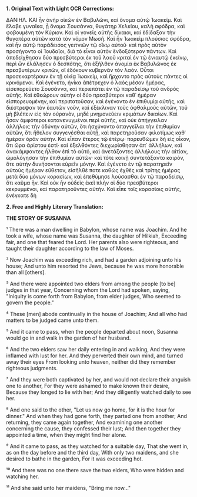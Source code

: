 **1. Original Text with Light OCR Corrections:**

ΔΑΝΙΗΛ.
ΚΑΙ ἦν ἀνὴρ οἰκῶν ἐν Βαβυλῶνι, καὶ ὄνομα αὐτῷ Ἰωακείμ. Καὶ ἔλαβε γυναῖκα, ᾗ ὄνομα Σουσάννα, θυγάτηρ Χελκίου, καλὴ σφόδρα, καὶ φοβουμένη τὸν Κύριον. Καὶ οἱ γονεῖς αὐτῆς δίκαιοι, καὶ ἐδίδαξαν τὴν θυγατέρα αὐτῶν κατὰ τὸν νόμον Μωσῆ. Καὶ ἦν Ἰωακεὶμ πλούσιος σφόδρα, καὶ ἦν αὐτῷ παράδεισος γειτνιῶν τῷ οἴκῳ αὐτοῦ· καὶ πρὸς αὐτὸν προσήγοντο οἱ Ἰουδαῖοι, διὰ τὸ εἶναι αὐτὸν ἔνδοξότερον πάντων. Καὶ ἀπεδείχθησαν δύο πρεσβύτεροι ἐκ τοῦ λαοῦ κριταὶ ἐν τῷ ἐνιαυτῷ ἐκείνῳ, περὶ ὧν ἐλάλησεν ὁ δεσπότης, ὅτι ἐξῆλθεν ἀνομία ἐκ Βαβυλῶνος ἐκ πρεσβυτέρων κριτῶν, οἳ ἐδόκουν κυβερνᾶν τὸν λαόν. Οὗτοι προσεκαρτέρουν ἐν τῇ οἰκίᾳ Ἰωακεὶμ, καὶ ἤρχοντο πρὸς αὐτοὺς πάντες οἱ κρινόμενοι. Καὶ ἐγένετο, ἡνίκα ἀπέτρεχεν ὁ λαὸς μέσον ἡμέρας, εἰσεπορεύετο Σουσάννα, καὶ περιεπάτει ἐν τῷ παραδείσῳ τοῦ ἀνδρὸς αὐτῆς. Καὶ ἐθεώρουν αὐτὴν οἱ δύο πρεσβύτεροι καθ᾿ ἡμέραν εἰσπορευομένην, καὶ περιπατοῦσαν, καὶ ἐγένοντο ἐν ἐπιθυμίᾳ αὐτῆς, καὶ διέστρεψαν τὸν ἑαυτῶν νοῦν, καὶ ἐξέκλιναν τοὺς ὀφθαλμοὺς αὐτῶν, τοῦ μὴ βλέπειν εἰς τὸν οὐρανὸν, μηδὲ μνημονεύειν κριμάτων δικαίων. Καὶ ἦσαν ἀμφότεροι κατανενυγμένοι περὶ αὐτῆς, καὶ οὐκ ἀπήγγειλαν ἀλλήλοις τὴν ὀδύνην αὐτῶν, ὅτι ἠσχύνοντο ἀπαγγεῖλαι τὴν ἐπιθυμίαν αὐτῶν, ὅτι ἤθελον συγγενέσθαι αὐτῇ, καὶ παρετηροῦσαν φιλοτίμως καθ᾿ ἡμέραν ὁρᾶν αὐτήν. Καὶ εἶπαν ἕτερος τῷ ἑτέρῳ· πορευθῶμεν δὴ εἰς οἶκον, ὅτι ὥρα ἀρίστου ἐστί· καὶ ἐξελθόντες διεχωρίσθησαν ἀπ᾿ ἀλλήλων, καὶ ἀνακάμψαντες ἦλθον ἐπὶ τὸ αὐτό, καὶ ἀνετάζοντες ἀλλήλους τὴν αἰτίαν, ὡμολόγησαν τὴν ἐπιθυμίαν αὐτῶν· καὶ τότε κοινῇ συντετάξαντο καιρὸν, ὅτε αὐτὴν δυνήσονται εὑρεῖν μόνην. Καὶ ἐγένετο ἐν τῷ παρατηρεῖν αὐτοὺς ἡμέραν εὔθετον, εἰσῆλθέ ποτε καθὼς ἐχθὲς καὶ τρίτης ἡμέρας μετὰ δύο μόνων κορασίων, καὶ ἐπεθύμησε λούσασθαι ἐν τῷ παραδείσῳ, ὅτι καῦμα ἦν. Καὶ οὐκ ἦν οὐδεὶς ἐκεῖ πλὴν οἱ δύο πρεσβύτεροι κεκρυμμένοι, καὶ παρατηροῦντες αὐτήν. Καὶ εἶπε τοῖς κορασίοις αὐτῆς, ἐνέγκατε δὴ

**2. Free and Highly Literary Translation:**

**THE STORY OF SUSANNA**

¹ There was a man dwelling in Babylon, whose name was Joachim.
And he took a wife, whose name was Susanna, the daughter of Hilkiah,
Exceeding fair, and one that feared the Lord.
Her parents also were righteous, and taught their daughter according to the law of Moses.

² Now Joachim was exceeding rich, and had a garden adjoining unto his house;
And unto him resorted the Jews, because he was more honorable than all [others].

³ And there were appointed two elders from among the people [to be] judges in that year,
Concerning whom the Lord had spoken, saying,
"Iniquity is come forth from Babylon, from elder judges,
Who seemed to govern the people."

⁴ These [men] abode continually in the house of Joachim;
And all who had matters to be judged came unto them.

⁵ And it came to pass, when the people departed about noon,
Susanna would go in and walk in the garden of her husband.

⁶ And the two elders saw her daily entering in and walking,
And they were inflamed with lust for her.
And they perverted their own mind, and turned away their eyes
From looking unto heaven, neither did they remember righteous judgments.

⁷ And they were both captivated by her, and would not declare their anguish one to another,
For they were ashamed to make known their desire,
Because they longed to lie with her;
And they diligently watched daily to see her.

⁸ And one said to the other, "Let us now go home, for it is the hour for dinner."
And when they had gone forth, they parted one from another;
And returning, they came again together,
And examining one another concerning the cause, they confessed their lust;
And then together they appointed a time, when they might find her alone.

⁹ And it came to pass, as they watched for a suitable day,
That she went in, as on the day before and the third day,
With only two maidens, and she desired to bathe in the garden,
For it was exceeding hot.

¹⁰ And there was no one there save the two elders,
Who were hidden and watching her.

¹¹ And she said unto her maidens, "Bring me now..."